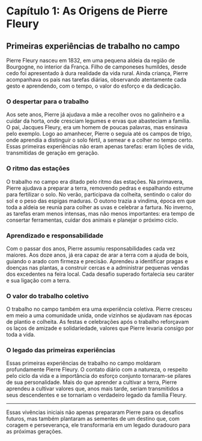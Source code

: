 # Capítulo 1: As Origens de Pierre Fleury

## Primeiras experiências de trabalho no campo

Pierre Fleury nasceu em 1832, em uma pequena aldeia da região de Bourgogne, no interior da França. Filho de camponeses humildes, desde cedo foi apresentado à dura realidade da vida rural. Ainda criança, Pierre acompanhava os pais nas tarefas diárias, observando atentamente cada gesto e aprendendo, com o tempo, o valor do esforço e da dedicação.

### O despertar para o trabalho

Aos sete anos, Pierre já ajudava a mãe a recolher ovos no galinheiro e a cuidar da horta, onde cresciam legumes e ervas que abasteciam a família. O pai, Jacques Fleury, era um homem de poucas palavras, mas ensinava pelo exemplo. Logo ao amanhecer, Pierre o seguia até os campos de trigo, onde aprendia a distinguir o solo fértil, a semear e a colher no tempo certo. Essas primeiras experiências não eram apenas tarefas: eram lições de vida, transmitidas de geração em geração.

### O ritmo das estações

O trabalho no campo era ditado pelo ritmo das estações. Na primavera, Pierre ajudava a preparar a terra, removendo pedras e espalhando estrume para fertilizar o solo. No verão, participava da colheita, sentindo o calor do sol e o peso das espigas maduras. O outono trazia a vindima, época em que toda a aldeia se reunia para colher as uvas e celebrar a fartura. No inverno, as tarefas eram menos intensas, mas não menos importantes: era tempo de consertar ferramentas, cuidar dos animais e planejar o próximo ciclo.

### Aprendizado e responsabilidade

Com o passar dos anos, Pierre assumiu responsabilidades cada vez maiores. Aos doze anos, já era capaz de arar a terra com a ajuda de bois, guiando o arado com firmeza e precisão. Aprendeu a identificar pragas e doenças nas plantas, a construir cercas e a administrar pequenas vendas dos excedentes na feira local. Cada desafio superado fortalecia seu caráter e sua ligação com a terra.

### O valor do trabalho coletivo

O trabalho no campo também era uma experiência coletiva. Pierre cresceu em meio a uma comunidade unida, onde vizinhos se ajudavam nas épocas de plantio e colheita. As festas e celebrações após o trabalho reforçavam os laços de amizade e solidariedade, valores que Pierre levaria consigo por toda a vida.

### O legado das primeiras experiências

Essas primeiras experiências de trabalho no campo moldaram profundamente Pierre Fleury. O contato diário com a natureza, o respeito pelo ciclo da vida e a importância do esforço conjunto tornaram-se pilares de sua personalidade. Mais do que aprender a cultivar a terra, Pierre aprendeu a cultivar valores que, anos mais tarde, seriam transmitidos a seus descendentes e se tornariam o verdadeiro legado da família Fleury.

---

Essas vivências iniciais não apenas prepararam Pierre para os desafios futuros, mas também plantaram as sementes de um destino que, com coragem e perseverança, ele transformaria em um legado duradouro para as próximas gerações.
